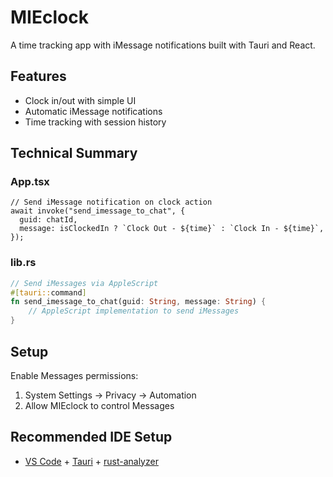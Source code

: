 # MIEclock

A time tracking app with iMessage notifications built with Tauri and React.

## Features

- Clock in/out with simple UI
- Automatic iMessage notifications
- Time tracking with session history

## Technical Summary

### App.tsx

```tsx
// Send iMessage notification on clock action
await invoke("send_imessage_to_chat", {
  guid: chatId,
  message: isClockedIn ? `Clock Out - ${time}` : `Clock In - ${time}`,
});
```

### lib.rs

```rust
// Send iMessages via AppleScript
#[tauri::command]
fn send_imessage_to_chat(guid: String, message: String) {
    // AppleScript implementation to send iMessages
}
```

## Setup

Enable Messages permissions:

1. System Settings → Privacy → Automation
2. Allow MIEclock to control Messages

## Recommended IDE Setup

- [VS Code](https://code.visualstudio.com/) + [Tauri](https://marketplace.visualstudio.com/items?itemName=tauri-apps.tauri-vscode) + [rust-analyzer](https://marketplace.visualstudio.com/items?itemName=rust-lang.rust-analyzer)
